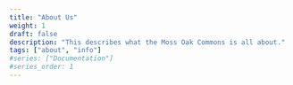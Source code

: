 ```yaml
---
title: "About Us"
weight: 1
draft: false
description: "This describes what the Moss Oak Commons is all about."
tags: ["about", "info"]
#series: ["Documentation"]
#series_order: 1
---
```


